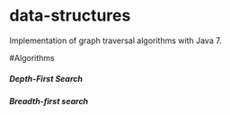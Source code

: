 # data-structures

Implementation of graph traversal algorithms with Java 7.

#Algorithms
##### Depth-First Search
##### Breadth-first search
